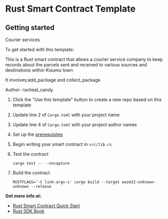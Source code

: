# Rust Smart Contract Template

## Getting started
Courier services

To get started with this template:

This is a Rust smart contract that allows a courier service company to keep records about the parcels sent and received to various sources and destinations within Kisumu town

It involves;add_package and collect_package

Author- racheal_candy

1. Click the "Use this template" button to create a new repo based on this template
2. Update line 2 of `Cargo.toml` with your project name
3. Update line 4 of `Cargo.toml` with your project author names
4. Set up the [prerequisites](https://github.com/near/near-sdk-rs#pre-requisites)
5. Begin writing your smart contract in `src/lib.rs`
6. Test the contract 

    `cargo test -- --nocapture`

8. Build the contract

    `RUSTFLAGS='-C link-arg=-s' cargo build --target wasm32-unknown-unknown --release`

**Get more info at:**

* [Rust Smart Contract Quick Start](https://docs.near.org/develop/prerequisites)
* [Rust SDK Book](https://www.near-sdk.io/)
